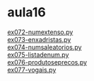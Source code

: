# aula16 
<a href='https://gabrielryanft.github.io/learning/cursoemvideo/python/exerciciospython/aula16/ex072-numextenso.py' target='_blank' rel='next'>ex072-numextenso.py</a><br/>
<a href='https://gabrielryanft.github.io/learning/cursoemvideo/python/exerciciospython/aula16/ex073-enxadristas.py' target='_blank' rel='next'>ex073-enxadristas.py</a><br/>
<a href='https://gabrielryanft.github.io/learning/cursoemvideo/python/exerciciospython/aula16/ex074-numsaleatorios.py' target='_blank' rel='next'>ex074-numsaleatorios.py</a><br/>
<a href='https://gabrielryanft.github.io/learning/cursoemvideo/python/exerciciospython/aula16/ex075-listadenum.py' target='_blank' rel='next'>ex075-listadenum.py</a><br/>
<a href='https://gabrielryanft.github.io/learning/cursoemvideo/python/exerciciospython/aula16/ex076-produtoseprecos.py' target='_blank' rel='next'>ex076-produtoseprecos.py</a><br/>
<a href='https://gabrielryanft.github.io/learning/cursoemvideo/python/exerciciospython/aula16/ex077-vogais.py' target='_blank' rel='next'>ex077-vogais.py</a><br/>
